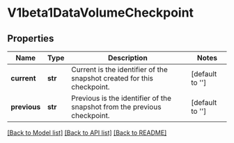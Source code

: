 # V1beta1DataVolumeCheckpoint

## Properties
Name | Type | Description | Notes
------------ | ------------- | ------------- | -------------
**current** | **str** | Current is the identifier of the snapshot created for this checkpoint. | [default to '']
**previous** | **str** | Previous is the identifier of the snapshot from the previous checkpoint. | [default to '']

[[Back to Model list]](../README.md#documentation-for-models) [[Back to API list]](../README.md#documentation-for-api-endpoints) [[Back to README]](../README.md)


